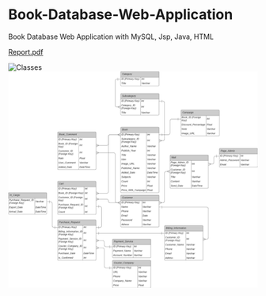 # Book-Database-Web-Application
Book Database Web Application with MySQL, Jsp, Java, HTML

[Report.pdf](https://github.com/b21803366/Book-Database-Web-Application/blob/main/BBM473_Phase4.pdf)

![Classes](https://github.com/b21803366/Book-Database-Web-Application/blob/main/Class.jpg)
![Diagram](https://github.com/b21803366/Book-Database-Web-Application/blob/main/diagram.png)

